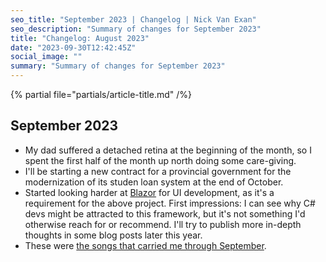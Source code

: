 ```yaml
---
seo_title: "September 2023 | Changelog | Nick Van Exan"
seo_description: "Summary of changes for September 2023"
title: "Changelog: August 2023"
date: "2023-09-30T12:42:45Z"
social_image: ""
summary: "Summary of changes for September 2023"
---
```


{% partial file="partials/article-title.md" /%}

## September 2023

- My dad suffered a detached retina at the beginning of the month, so I spent the first half of the month up north doing some care-giving.
- I'll be starting a new contract for a provincial government for the modernization of its studen loan system at the end of October.
- Started looking harder at [Blazor](https://dotnet.microsoft.com/en-us/apps/aspnet/web-apps/blazor) for UI development, as it's a requirement for the above project. First impressions: I can see why C# devs might be attracted to this framework, but it's not something I'd otherwise reach for or recommend. I'll try to publish more in-depth thoughts in some blog posts later this year.
- These were [the songs that carried me through September](https://open.spotify.com/playlist/4Wki8eXht690vNuNvaH6QV?si=792b191b6f7f4ca4).

